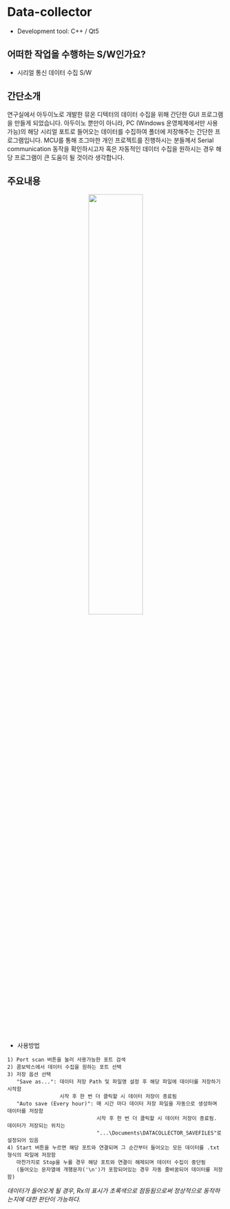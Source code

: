# Data-collector
- Development tool: C++ / Qt5

## 어떠한 작업을 수행하는 S/W인가요?
- 시리얼 통신 데이터 수집 S/W

## 간단소개
연구실에서 아두이노로 개발한 뮤온 디텍터의 데이터 수집을 위해 간단한 GUI 프로그램을 만들게 되었습니다. 
아두이노 뿐만이 아니라, PC (Windows 운영체제에서만 사용 가능)의 해당 시리얼 포트로 들어오는 데이터를 수집하여 폴더에 저장해주는 간단한 프로그램입니다.
MCU를 통해 조그마한 개인 프로젝트를 진행하시는 분들께서 Serial communication 동작을 확인하시고자 혹은 자동적인 데이터 수집을 원하시는 경우 해당 프로그램이 큰 도움이 될 것이라 생각합니다.

## 주요내용
<p align="center"><img src="https://user-images.githubusercontent.com/54430715/77289992-7f469500-6d1e-11ea-9673-4d6cc1b13ea7.PNG" width="50%" height="50%"></p>

- 사용방법
~~~
1) Port scan 버튼을 눌러 사용가능한 포트 검색
2) 콤보박스에서 데이터 수집을 원하는 포트 선택
3) 저장 옵션 선택  
   "Save as...": 데이터 저장 Path 및 파일명 설정 후 해당 파일에 데이터를 저장하기 시작함 
                 시작 후 한 번 더 클릭할 시 데이터 저장이 종료됨  
   "Auto save (Every hour)": 매 시간 마다 데이터 저장 파일을 자동으로 생성하며 데이터를 저장함
                             시작 후 한 번 더 클릭할 시 데이터 저장이 종료됨. 데이터가 저장되는 위치는               
                             "...\Documents\DATACOLLECTOR_SAVEFILES"로 설정되어 있음
4) Start 버튼을 누르면 해당 포트와 연결되며 그 순간부터 들어오는 모든 데이터를 .txt 형식의 파일에 저장함
   마찬가지로 Stop을 누를 경우 해당 포트와 연결이 해제되며 데이터 수집이 중단됨
   (들어오는 문자열에 개행문자('\n')가 포함되어있는 경우 자동 줄바꿈되어 데이터를 저장함)
~~~

*데이터가 들어오게 될 경우, Rx의 표시가 초록색으로 점등됨으로써 정상적으로 동작하는지에 대한 판단이 가능하다.*
